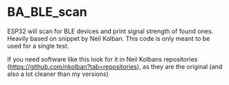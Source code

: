 # BA_BLE_scan
ESP32 will scan for BLE devices and print signal strength of found ones. Heavily based on snippet by Neil Kolban. This code is only meant to be used for a single test.

If you need software like this look for it in Neil Kolbans repositories (https://github.com/nkolban?tab=repositories), as they are the original (and also a lot cleaner than my versions)
